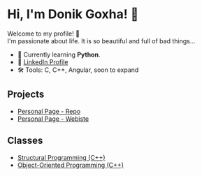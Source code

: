 # Hi, I'm Donik Goxha! 👋

Welcome to my profile! 🚀  
I'm passionate about life. It is so beautiful and full of bad things...

- 🌱 Currently learning **Python**.
- 💼 [LinkedIn Profile](https://www.linkedin.com/in/donikgoxha/)
- 🛠️ Tools: C, C++, Angular, soon to expand

## Projects
- [Personal Page - Repo](https://github.com/donikgoxha/Personal-Website)
- [Personal Page - Webiste](https://donikgoxha.github.io/Personal-Website/)

## Classes
- [Structural Programming (C++)](https://github.com/donikgoxha/Structural-Programming-24-25)
- [Object-Oriented Programming (C++)](https://github.com/donikgoxha/Object-Oriented-Programming-24-25)
